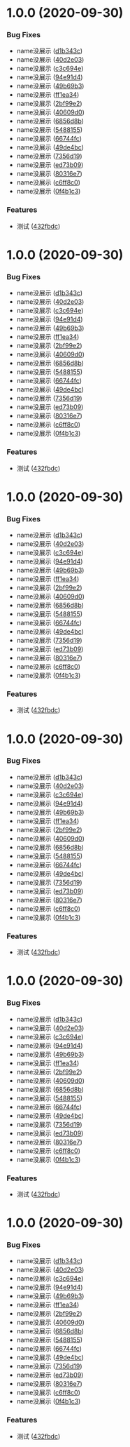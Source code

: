 # 1.0.0 (2020-09-30)


### Bug Fixes

* name没展示 ([d1b343c](https://github.com/xiaodongzai/githooks-demo/commit/d1b343c6f444399d8d730c8bc5185bea0f70ab1c))
* name没展示 ([40d2e03](https://github.com/xiaodongzai/githooks-demo/commit/40d2e032c9d9e3587fa53f767f5b20fd09c0915d))
* name没展示 ([c3c694e](https://github.com/xiaodongzai/githooks-demo/commit/c3c694e41c93be34e904a1070e3b8b92531565e8))
* name没展示 ([94e91d4](https://github.com/xiaodongzai/githooks-demo/commit/94e91d4b8ebe09a32d3e354dd4b5f12de61595c0))
* name没展示 ([49b69b3](https://github.com/xiaodongzai/githooks-demo/commit/49b69b3a2ccc32a75291da29d66e86072128d84f))
* name没展示 ([ff1ea34](https://github.com/xiaodongzai/githooks-demo/commit/ff1ea3428a0b5612a4c0999b6b46e5c4816a686f))
* name没展示 ([2bf99e2](https://github.com/xiaodongzai/githooks-demo/commit/2bf99e2ab81a83d364ed1de2caebe8ac61a59808))
* name没展示 ([40609d0](https://github.com/xiaodongzai/githooks-demo/commit/40609d08cc2f32bbd2bbe62fb553dbc874ed6b7e))
* name没展示 ([6856d8b](https://github.com/xiaodongzai/githooks-demo/commit/6856d8b1dafb7eaa8c1178a049f7c99c479916bc))
* name没展示 ([5488155](https://github.com/xiaodongzai/githooks-demo/commit/54881558545ea7f762f222ff10df9ce4ca66d11a))
* name没展示 ([66744fc](https://github.com/xiaodongzai/githooks-demo/commit/66744fcaed9586998f2740c81d740b7e8437efdc))
* name没展示 ([49de4bc](https://github.com/xiaodongzai/githooks-demo/commit/49de4bcd042d27475016aca6c4b6183dae357def))
* name没展示 ([7356d19](https://github.com/xiaodongzai/githooks-demo/commit/7356d1918ac340edb21bee90bf10f80707fe15a0))
* name没展示 ([ed73b09](https://github.com/xiaodongzai/githooks-demo/commit/ed73b0996fd2562774f4e9a55083368e711c7abc))
* name没展示 ([80316e7](https://github.com/xiaodongzai/githooks-demo/commit/80316e7d6981c82120d69d1de0fef31687caae5e))
* name没展示 ([c6ff8c0](https://github.com/xiaodongzai/githooks-demo/commit/c6ff8c04c8d0e48bbc4b05e5214545b3fe91dd86))
* name没展示 ([0f4b1c3](https://github.com/xiaodongzai/githooks-demo/commit/0f4b1c35ea24c56b93484c6c7ebe1272112ccece))


### Features

* 测试 ([432fbdc](https://github.com/xiaodongzai/githooks-demo/commit/432fbdc333dd2e3d296e1c40f10cd93098d232c9))



# 1.0.0 (2020-09-30)


### Bug Fixes

* name没展示 ([d1b343c](https://github.com/xiaodongzai/githooks-demo/commit/d1b343c6f444399d8d730c8bc5185bea0f70ab1c))
* name没展示 ([40d2e03](https://github.com/xiaodongzai/githooks-demo/commit/40d2e032c9d9e3587fa53f767f5b20fd09c0915d))
* name没展示 ([c3c694e](https://github.com/xiaodongzai/githooks-demo/commit/c3c694e41c93be34e904a1070e3b8b92531565e8))
* name没展示 ([94e91d4](https://github.com/xiaodongzai/githooks-demo/commit/94e91d4b8ebe09a32d3e354dd4b5f12de61595c0))
* name没展示 ([49b69b3](https://github.com/xiaodongzai/githooks-demo/commit/49b69b3a2ccc32a75291da29d66e86072128d84f))
* name没展示 ([ff1ea34](https://github.com/xiaodongzai/githooks-demo/commit/ff1ea3428a0b5612a4c0999b6b46e5c4816a686f))
* name没展示 ([2bf99e2](https://github.com/xiaodongzai/githooks-demo/commit/2bf99e2ab81a83d364ed1de2caebe8ac61a59808))
* name没展示 ([40609d0](https://github.com/xiaodongzai/githooks-demo/commit/40609d08cc2f32bbd2bbe62fb553dbc874ed6b7e))
* name没展示 ([6856d8b](https://github.com/xiaodongzai/githooks-demo/commit/6856d8b1dafb7eaa8c1178a049f7c99c479916bc))
* name没展示 ([5488155](https://github.com/xiaodongzai/githooks-demo/commit/54881558545ea7f762f222ff10df9ce4ca66d11a))
* name没展示 ([66744fc](https://github.com/xiaodongzai/githooks-demo/commit/66744fcaed9586998f2740c81d740b7e8437efdc))
* name没展示 ([49de4bc](https://github.com/xiaodongzai/githooks-demo/commit/49de4bcd042d27475016aca6c4b6183dae357def))
* name没展示 ([7356d19](https://github.com/xiaodongzai/githooks-demo/commit/7356d1918ac340edb21bee90bf10f80707fe15a0))
* name没展示 ([ed73b09](https://github.com/xiaodongzai/githooks-demo/commit/ed73b0996fd2562774f4e9a55083368e711c7abc))
* name没展示 ([80316e7](https://github.com/xiaodongzai/githooks-demo/commit/80316e7d6981c82120d69d1de0fef31687caae5e))
* name没展示 ([c6ff8c0](https://github.com/xiaodongzai/githooks-demo/commit/c6ff8c04c8d0e48bbc4b05e5214545b3fe91dd86))
* name没展示 ([0f4b1c3](https://github.com/xiaodongzai/githooks-demo/commit/0f4b1c35ea24c56b93484c6c7ebe1272112ccece))


### Features

* 测试 ([432fbdc](https://github.com/xiaodongzai/githooks-demo/commit/432fbdc333dd2e3d296e1c40f10cd93098d232c9))



# 1.0.0 (2020-09-30)


### Bug Fixes

* name没展示 ([d1b343c](https://github.com/xiaodongzai/githooks-demo/commit/d1b343c6f444399d8d730c8bc5185bea0f70ab1c))
* name没展示 ([40d2e03](https://github.com/xiaodongzai/githooks-demo/commit/40d2e032c9d9e3587fa53f767f5b20fd09c0915d))
* name没展示 ([c3c694e](https://github.com/xiaodongzai/githooks-demo/commit/c3c694e41c93be34e904a1070e3b8b92531565e8))
* name没展示 ([94e91d4](https://github.com/xiaodongzai/githooks-demo/commit/94e91d4b8ebe09a32d3e354dd4b5f12de61595c0))
* name没展示 ([49b69b3](https://github.com/xiaodongzai/githooks-demo/commit/49b69b3a2ccc32a75291da29d66e86072128d84f))
* name没展示 ([ff1ea34](https://github.com/xiaodongzai/githooks-demo/commit/ff1ea3428a0b5612a4c0999b6b46e5c4816a686f))
* name没展示 ([2bf99e2](https://github.com/xiaodongzai/githooks-demo/commit/2bf99e2ab81a83d364ed1de2caebe8ac61a59808))
* name没展示 ([40609d0](https://github.com/xiaodongzai/githooks-demo/commit/40609d08cc2f32bbd2bbe62fb553dbc874ed6b7e))
* name没展示 ([6856d8b](https://github.com/xiaodongzai/githooks-demo/commit/6856d8b1dafb7eaa8c1178a049f7c99c479916bc))
* name没展示 ([5488155](https://github.com/xiaodongzai/githooks-demo/commit/54881558545ea7f762f222ff10df9ce4ca66d11a))
* name没展示 ([66744fc](https://github.com/xiaodongzai/githooks-demo/commit/66744fcaed9586998f2740c81d740b7e8437efdc))
* name没展示 ([49de4bc](https://github.com/xiaodongzai/githooks-demo/commit/49de4bcd042d27475016aca6c4b6183dae357def))
* name没展示 ([7356d19](https://github.com/xiaodongzai/githooks-demo/commit/7356d1918ac340edb21bee90bf10f80707fe15a0))
* name没展示 ([ed73b09](https://github.com/xiaodongzai/githooks-demo/commit/ed73b0996fd2562774f4e9a55083368e711c7abc))
* name没展示 ([80316e7](https://github.com/xiaodongzai/githooks-demo/commit/80316e7d6981c82120d69d1de0fef31687caae5e))
* name没展示 ([c6ff8c0](https://github.com/xiaodongzai/githooks-demo/commit/c6ff8c04c8d0e48bbc4b05e5214545b3fe91dd86))
* name没展示 ([0f4b1c3](https://github.com/xiaodongzai/githooks-demo/commit/0f4b1c35ea24c56b93484c6c7ebe1272112ccece))


### Features

* 测试 ([432fbdc](https://github.com/xiaodongzai/githooks-demo/commit/432fbdc333dd2e3d296e1c40f10cd93098d232c9))



# 1.0.0 (2020-09-30)


### Bug Fixes

* name没展示 ([d1b343c](https://github.com/xiaodongzai/githooks-demo/commit/d1b343c6f444399d8d730c8bc5185bea0f70ab1c))
* name没展示 ([40d2e03](https://github.com/xiaodongzai/githooks-demo/commit/40d2e032c9d9e3587fa53f767f5b20fd09c0915d))
* name没展示 ([c3c694e](https://github.com/xiaodongzai/githooks-demo/commit/c3c694e41c93be34e904a1070e3b8b92531565e8))
* name没展示 ([94e91d4](https://github.com/xiaodongzai/githooks-demo/commit/94e91d4b8ebe09a32d3e354dd4b5f12de61595c0))
* name没展示 ([49b69b3](https://github.com/xiaodongzai/githooks-demo/commit/49b69b3a2ccc32a75291da29d66e86072128d84f))
* name没展示 ([ff1ea34](https://github.com/xiaodongzai/githooks-demo/commit/ff1ea3428a0b5612a4c0999b6b46e5c4816a686f))
* name没展示 ([2bf99e2](https://github.com/xiaodongzai/githooks-demo/commit/2bf99e2ab81a83d364ed1de2caebe8ac61a59808))
* name没展示 ([40609d0](https://github.com/xiaodongzai/githooks-demo/commit/40609d08cc2f32bbd2bbe62fb553dbc874ed6b7e))
* name没展示 ([6856d8b](https://github.com/xiaodongzai/githooks-demo/commit/6856d8b1dafb7eaa8c1178a049f7c99c479916bc))
* name没展示 ([5488155](https://github.com/xiaodongzai/githooks-demo/commit/54881558545ea7f762f222ff10df9ce4ca66d11a))
* name没展示 ([66744fc](https://github.com/xiaodongzai/githooks-demo/commit/66744fcaed9586998f2740c81d740b7e8437efdc))
* name没展示 ([49de4bc](https://github.com/xiaodongzai/githooks-demo/commit/49de4bcd042d27475016aca6c4b6183dae357def))
* name没展示 ([7356d19](https://github.com/xiaodongzai/githooks-demo/commit/7356d1918ac340edb21bee90bf10f80707fe15a0))
* name没展示 ([ed73b09](https://github.com/xiaodongzai/githooks-demo/commit/ed73b0996fd2562774f4e9a55083368e711c7abc))
* name没展示 ([80316e7](https://github.com/xiaodongzai/githooks-demo/commit/80316e7d6981c82120d69d1de0fef31687caae5e))
* name没展示 ([c6ff8c0](https://github.com/xiaodongzai/githooks-demo/commit/c6ff8c04c8d0e48bbc4b05e5214545b3fe91dd86))
* name没展示 ([0f4b1c3](https://github.com/xiaodongzai/githooks-demo/commit/0f4b1c35ea24c56b93484c6c7ebe1272112ccece))


### Features

* 测试 ([432fbdc](https://github.com/xiaodongzai/githooks-demo/commit/432fbdc333dd2e3d296e1c40f10cd93098d232c9))



# 1.0.0 (2020-09-30)


### Bug Fixes

* name没展示 ([d1b343c](https://github.com/xiaodongzai/githooks-demo/commit/d1b343c6f444399d8d730c8bc5185bea0f70ab1c))
* name没展示 ([40d2e03](https://github.com/xiaodongzai/githooks-demo/commit/40d2e032c9d9e3587fa53f767f5b20fd09c0915d))
* name没展示 ([c3c694e](https://github.com/xiaodongzai/githooks-demo/commit/c3c694e41c93be34e904a1070e3b8b92531565e8))
* name没展示 ([94e91d4](https://github.com/xiaodongzai/githooks-demo/commit/94e91d4b8ebe09a32d3e354dd4b5f12de61595c0))
* name没展示 ([49b69b3](https://github.com/xiaodongzai/githooks-demo/commit/49b69b3a2ccc32a75291da29d66e86072128d84f))
* name没展示 ([ff1ea34](https://github.com/xiaodongzai/githooks-demo/commit/ff1ea3428a0b5612a4c0999b6b46e5c4816a686f))
* name没展示 ([2bf99e2](https://github.com/xiaodongzai/githooks-demo/commit/2bf99e2ab81a83d364ed1de2caebe8ac61a59808))
* name没展示 ([40609d0](https://github.com/xiaodongzai/githooks-demo/commit/40609d08cc2f32bbd2bbe62fb553dbc874ed6b7e))
* name没展示 ([6856d8b](https://github.com/xiaodongzai/githooks-demo/commit/6856d8b1dafb7eaa8c1178a049f7c99c479916bc))
* name没展示 ([5488155](https://github.com/xiaodongzai/githooks-demo/commit/54881558545ea7f762f222ff10df9ce4ca66d11a))
* name没展示 ([66744fc](https://github.com/xiaodongzai/githooks-demo/commit/66744fcaed9586998f2740c81d740b7e8437efdc))
* name没展示 ([49de4bc](https://github.com/xiaodongzai/githooks-demo/commit/49de4bcd042d27475016aca6c4b6183dae357def))
* name没展示 ([7356d19](https://github.com/xiaodongzai/githooks-demo/commit/7356d1918ac340edb21bee90bf10f80707fe15a0))
* name没展示 ([ed73b09](https://github.com/xiaodongzai/githooks-demo/commit/ed73b0996fd2562774f4e9a55083368e711c7abc))
* name没展示 ([80316e7](https://github.com/xiaodongzai/githooks-demo/commit/80316e7d6981c82120d69d1de0fef31687caae5e))
* name没展示 ([c6ff8c0](https://github.com/xiaodongzai/githooks-demo/commit/c6ff8c04c8d0e48bbc4b05e5214545b3fe91dd86))
* name没展示 ([0f4b1c3](https://github.com/xiaodongzai/githooks-demo/commit/0f4b1c35ea24c56b93484c6c7ebe1272112ccece))


### Features

* 测试 ([432fbdc](https://github.com/xiaodongzai/githooks-demo/commit/432fbdc333dd2e3d296e1c40f10cd93098d232c9))



# 1.0.0 (2020-09-30)


### Bug Fixes

* name没展示 ([d1b343c](https://github.com/xiaodongzai/githooks-demo/commit/d1b343c6f444399d8d730c8bc5185bea0f70ab1c))
* name没展示 ([40d2e03](https://github.com/xiaodongzai/githooks-demo/commit/40d2e032c9d9e3587fa53f767f5b20fd09c0915d))
* name没展示 ([c3c694e](https://github.com/xiaodongzai/githooks-demo/commit/c3c694e41c93be34e904a1070e3b8b92531565e8))
* name没展示 ([94e91d4](https://github.com/xiaodongzai/githooks-demo/commit/94e91d4b8ebe09a32d3e354dd4b5f12de61595c0))
* name没展示 ([49b69b3](https://github.com/xiaodongzai/githooks-demo/commit/49b69b3a2ccc32a75291da29d66e86072128d84f))
* name没展示 ([ff1ea34](https://github.com/xiaodongzai/githooks-demo/commit/ff1ea3428a0b5612a4c0999b6b46e5c4816a686f))
* name没展示 ([2bf99e2](https://github.com/xiaodongzai/githooks-demo/commit/2bf99e2ab81a83d364ed1de2caebe8ac61a59808))
* name没展示 ([40609d0](https://github.com/xiaodongzai/githooks-demo/commit/40609d08cc2f32bbd2bbe62fb553dbc874ed6b7e))
* name没展示 ([6856d8b](https://github.com/xiaodongzai/githooks-demo/commit/6856d8b1dafb7eaa8c1178a049f7c99c479916bc))
* name没展示 ([5488155](https://github.com/xiaodongzai/githooks-demo/commit/54881558545ea7f762f222ff10df9ce4ca66d11a))
* name没展示 ([66744fc](https://github.com/xiaodongzai/githooks-demo/commit/66744fcaed9586998f2740c81d740b7e8437efdc))
* name没展示 ([49de4bc](https://github.com/xiaodongzai/githooks-demo/commit/49de4bcd042d27475016aca6c4b6183dae357def))
* name没展示 ([7356d19](https://github.com/xiaodongzai/githooks-demo/commit/7356d1918ac340edb21bee90bf10f80707fe15a0))
* name没展示 ([ed73b09](https://github.com/xiaodongzai/githooks-demo/commit/ed73b0996fd2562774f4e9a55083368e711c7abc))
* name没展示 ([80316e7](https://github.com/xiaodongzai/githooks-demo/commit/80316e7d6981c82120d69d1de0fef31687caae5e))
* name没展示 ([c6ff8c0](https://github.com/xiaodongzai/githooks-demo/commit/c6ff8c04c8d0e48bbc4b05e5214545b3fe91dd86))
* name没展示 ([0f4b1c3](https://github.com/xiaodongzai/githooks-demo/commit/0f4b1c35ea24c56b93484c6c7ebe1272112ccece))


### Features

* 测试 ([432fbdc](https://github.com/xiaodongzai/githooks-demo/commit/432fbdc333dd2e3d296e1c40f10cd93098d232c9))



